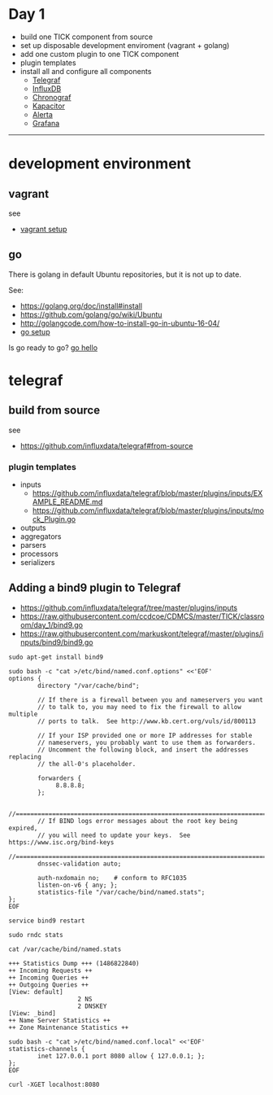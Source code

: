 # Day 1

* build one TICK component from source
 * set up disposable development enviroment (vagrant + golang)
* add one custom plugin to one TICK component
 * plugin templates
* install all and configure all components
  * [Telegraf](/TICK/Telegraf/README.md)
  * [InfluxDB](/TICK/InfluxDB/README.md)
  * [Chronograf](/TICK/Chronograf/README.md)
  * [Kapacitor](/TICK/Kapacitor/README.md)
  * [Alerta](/TICK/Alerta/README.md)
  * [Grafana](/TICK/Grafana/README.md)


----

# development environment

## vagrant

see
* [vagrant setup](/common/vagrant_intro.md)

## go

There is golang in default Ubuntu repositories, but it is not up to date.

See:
* https://golang.org/doc/install#install
* https://github.com/golang/go/wiki/Ubuntu
* http://golangcode.com/how-to-install-go-in-ubuntu-16-04/
* [go setup](/common/SetUpGoLang.md)

Is go ready to go?
[go hello](/common/GoHello.md)


# telegraf

## build from source

see

* https://github.com/influxdata/telegraf#from-source


### plugin templates

* inputs
  * https://github.com/influxdata/telegraf/blob/master/plugins/inputs/EXAMPLE_README.md
  * https://github.com/influxdata/telegraf/blob/master/plugins/inputs/mock_Plugin.go
* outputs
* aggregators
* parsers
* processors
* serializers




## Adding a bind9 plugin to Telegraf

* https://github.com/influxdata/telegraf/tree/master/plugins/inputs
* https://raw.githubusercontent.com/ccdcoe/CDMCS/master/TICK/classroom/day_1/bind9.go
* https://raw.githubusercontent.com/markuskont/telegraf/master/plugins/inputs/bind9/bind9.go

```
sudo apt-get install bind9
```
```
sudo bash -c "cat >/etc/bind/named.conf.options" <<'EOF'
options {
        directory "/var/cache/bind";

        // If there is a firewall between you and nameservers you want
        // to talk to, you may need to fix the firewall to allow multiple
        // ports to talk.  See http://www.kb.cert.org/vuls/id/800113

        // If your ISP provided one or more IP addresses for stable
        // nameservers, you probably want to use them as forwarders.
        // Uncomment the following block, and insert the addresses replacing
        // the all-0's placeholder.

        forwarders {
             8.8.8.8;
        };

        //========================================================================
        // If BIND logs error messages about the root key being expired,
        // you will need to update your keys.  See https://www.isc.org/bind-keys
        //========================================================================
        dnssec-validation auto;

        auth-nxdomain no;    # conform to RFC1035
        listen-on-v6 { any; };
        statistics-file "/var/cache/bind/named.stats";
};
EOF
```
```
service bind9 restart
```
```
sudo rndc stats
```
```
cat /var/cache/bind/named.stats
```
```
+++ Statistics Dump +++ (1486822840)
++ Incoming Requests ++
++ Incoming Queries ++
++ Outgoing Queries ++
[View: default]
                   2 NS
                   2 DNSKEY
[View: _bind]
++ Name Server Statistics ++
++ Zone Maintenance Statistics ++
```
```
sudo bash -c "cat >/etc/bind/named.conf.local" <<'EOF'
statistics-channels {
        inet 127.0.0.1 port 8080 allow { 127.0.0.1; };
};
EOF
```
```
curl -XGET localhost:8080
```
